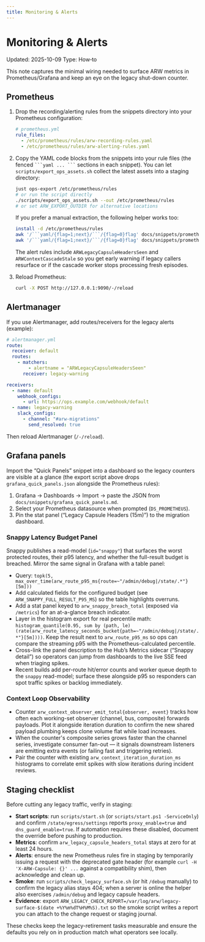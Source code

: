 ```yaml
---
title: Monitoring & Alerts
---
```


# Monitoring & Alerts

Updated: 2025-10-09
Type: How‑to

This note captures the minimal wiring needed to surface ARW metrics in Prometheus/Grafana and keep an eye on the legacy shut-down counter.

## Prometheus

1. Drop the recording/alerting rules from the snippets directory into your Prometheus configuration:
   ```yaml
   # prometheus.yml
   rule_files:
     - /etc/prometheus/rules/arw-recording-rules.yaml
     - /etc/prometheus/rules/arw-alerting-rules.yaml
   ```

2. Copy the YAML code blocks from the snippets into your rule files (the fenced ` ```yaml ... ``` ` sections in each snippet). You can let `scripts/export_ops_assets.sh` collect the latest assets into a staging directory:
   ```bash
   just ops-export /etc/prometheus/rules
   # or run the script directly
   ./scripts/export_ops_assets.sh --out /etc/prometheus/rules
   # or set ARW_EXPORT_OUTDIR for alternative locations
   ```
   If you prefer a manual extraction, the following helper works too:
   ```bash
   install -d /etc/prometheus/rules
   awk '/```yaml/{flag=1;next}/```/{flag=0}flag' docs/snippets/prometheus_recording_rules.md > /etc/prometheus/rules/arw-recording-rules.yaml
   awk '/```yaml/{flag=1;next}/```/{flag=0}flag' docs/snippets/prometheus_alerting_rules.md > /etc/prometheus/rules/arw-alerting-rules.yaml
   ```

   The alert rules include `ARWLegacyCapsuleHeadersSeen` and `ARWContextCascadeStale` so you get early warning if legacy callers resurface or if the cascade worker stops processing fresh episodes.

3. Reload Prometheus:
   ```bash
   curl -X POST http://127.0.0.1:9090/-/reload
   ```

## Alertmanager

If you use Alertmanager, add routes/receivers for the legacy alerts (example):

```yaml
# alertmanager.yml
route:
  receiver: default
  routes:
    - matchers:
        - alertname = "ARWLegacyCapsuleHeadersSeen"
      receiver: legacy-warning

receivers:
  - name: default
    webhook_configs:
      - url: https://ops.example.com/webhook/default
  - name: legacy-warning
    slack_configs:
      - channel: "#arw-migrations"
        send_resolved: true
```

Then reload Alertmanager (`/-/reload`).

## Grafana panels

Import the “Quick Panels” snippet into a dashboard so the legacy counters are visible at a glance (the export script above drops `grafana_quick_panels.json` alongside the Prometheus rules):

1. Grafana → Dashboards → Import → paste the JSON from `docs/snippets/grafana_quick_panels.md`.
2. Select your Prometheus datasource when prompted (`DS_PROMETHEUS`).
3. Pin the stat panel (“Legacy Capsule Headers (15m)”) to the migration dashboard.

### Snappy Latency Budget Panel

Snappy publishes a read-model (`id="snappy"`) that surfaces the worst protected routes, their p95 latency, and whether the full-result budget is breached. Mirror the same signal in Grafana with a table panel:

- Query: `topk(5, max_over_time(arw_route_p95_ms{route=~"/admin/debug|/state/.*"}[5m]))`
- Add calculated fields for the configured budget (see `ARW_SNAPPY_FULL_RESULT_P95_MS`) so the table highlights overruns.
- Add a stat panel keyed to `arw_snappy_breach_total` (exposed via `/metrics`) for an at-a-glance breach indicator.
- Layer in the histogram export for real percentile math: `histogram_quantile(0.95, sum by (path, le)(rate(arw_route_latency_seconds_bucket{path=~"/admin/debug|/state/.*"}[5m])))`. Keep the result next to `arw_route_p95_ms` so ops can compare the streaming p95 with the Prometheus-calculated percentile.
- Cross-link the panel description to the Hub’s Metrics sidecar (“Snappy detail”) so operators can jump from dashboards to the live SSE feed when triaging spikes.
- Recent builds add per-route hit/error counts and worker queue depth to the `snappy` read-model; surface these alongside p95 so responders can spot traffic spikes or backlog immediately.

### Context Loop Observability

- Counter `arw_context_observer_emit_total{observer, event}` tracks how often each working-set observer (channel, bus, composite) forwards payloads. Plot it alongside iteration duration to confirm the new shared payload plumbing keeps clone volume flat while load increases.
- When the counter's composite series grows faster than the channel series, investigate consumer fan-out — it signals downstream listeners are emitting extra events (or failing fast and triggering retries).
- Pair the counter with existing `arw_context_iteration_duration_ms` histograms to correlate emit spikes with slow iterations during incident reviews.

## Staging checklist

Before cutting any legacy traffic, verify in staging:

- **Start scripts**: run `scripts/start.sh` (or `scripts/start.ps1 -ServiceOnly`) and confirm `/state/egress/settings` reports `proxy_enable=true` and `dns_guard_enable=true`. If automation requires these disabled, document the override before pushing to production.
- **Metrics**: confirm `arw_legacy_capsule_headers_total` stays at zero for at least 24 hours.
- **Alerts**: ensure the new Prometheus rules fire in staging by temporarily issuing a request with the deprecated gate header (for example `curl -H 'X-ARW-Capsule: {}' ...` against a compatibility shim), then acknowledge and clean up.
- **Smoke**: run `scripts/check_legacy_surface.sh` (or hit `/debug` manually) to confirm the legacy alias stays 404; when a server is online the helper also exercises `/admin/debug` and legacy capsule headers.
- **Evidence**: export `ARW_LEGACY_CHECK_REPORT=/var/log/arw/legacy-surface-$(date +%Y%m%dT%H%M%S).txt` so the smoke script writes a report you can attach to the change request or staging journal.

These checks keep the legacy-retirement tasks measurable and ensure the defaults you rely on in production match what operators see locally.
